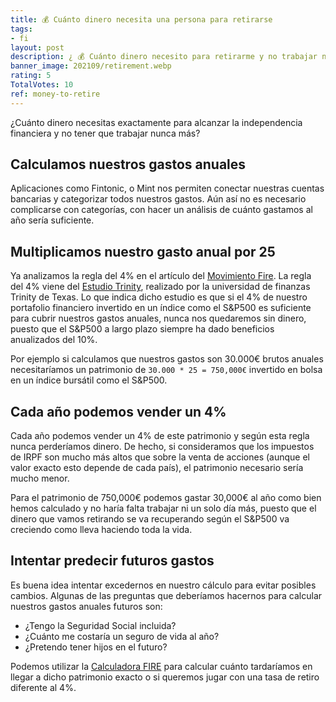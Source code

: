 ```yaml
---
title: 💰 Cuánto dinero necesita una persona para retirarse
tags:
- fi
layout: post
description: ¿ 💰 Cuánto dinero necesito para retirarme y no trabajar nunca más?
banner_image: 202109/retirement.webp
rating: 5
TotalVotes: 10
ref: money-to-retire
---
```


¿Cuánto dinero necesitas exactamente para alcanzar la independencia financiera y no tener que trabajar nunca más?


<!--more-->


## Calculamos nuestros gastos anuales
Aplicaciones como Fintonic, o Mint nos permiten conectar nuestras cuentas bancarias y categorizar todos nuestros gastos. Aún así no es necesario complicarse con categorías, con hacer un análisis de cuánto gastamos al año sería suficiente.

## Multiplicamos nuestro gasto anual por 25

Ya analizamos la regla del 4% en el artículo del [Movimiento Fire](/que-es-fire). La regla del 4% viene del <a rel="nofollow" href="https://en.wikipedia.org/wiki/Trinity_study">Estudio Trinity</a>, realizado por la universidad de finanzas Trinity de Texas. Lo que indica dicho estudio es que si el 4% de nuestro portafolio financiero invertido en un índice como el S&P500 es suficiente para cubrir nuestros gastos anuales, nunca nos quedaremos sin dinero, puesto que el S&P500 a largo plazo siempre ha dado beneficios anualizados del 10%.

Por ejemplo si calculamos que nuestros gastos son 30.000€ brutos anuales necesitaríamos un patrimonio de `30.000 * 25 = 750,000€` invertido en bolsa en un índice bursátil como el S&P500.

## Cada año podemos vender un 4%

Cada año podemos vender un 4% de este patrimonio y según esta regla nunca perderíamos dinero. De hecho, si consideramos que los impuestos de IRPF son mucho más altos que sobre la venta de acciones (aunque el valor exacto esto depende de cada país), el patrimonio necesario sería mucho menor.

Para el patrimonio de 750,000€ podemos gastar 30,000€ al año como bien hemos calculado y no haría falta trabajar ni un solo día más, puesto que el dinero que vamos retirando se va recuperando según el S&P500 va creciendo como lleva haciendo toda la vida.

## Intentar predecir futuros gastos

Es buena idea intentar excedernos en nuestro cálculo para evitar posibles cambios. Algunas de las preguntas que deberíamos hacernos para calcular nuestros gastos anuales futuros son:
* ¿Tengo la Seguridad Social incluida?
* ¿Cuánto me costaría un seguro de vida al año?
* ¿Pretendo tener hijos en el futuro?

Podemos utilizar la [Calculadora FIRE](/calculadora-fire/) para calcular cuánto tardaríamos en llegar a dicho patrimonio exacto o si queremos jugar con una tasa de retiro diferente al 4%.
